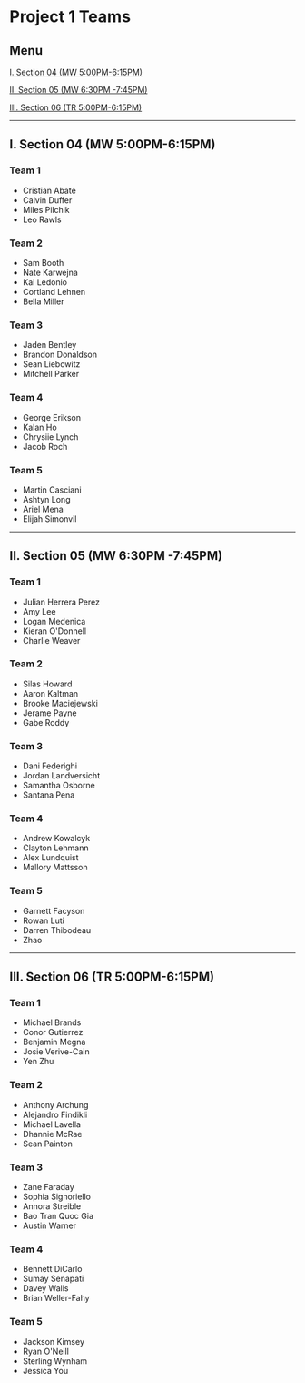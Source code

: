 # Project 1 Teams

## Menu

[I. Section 04 (MW 5:00PM-6:15PM)](#i-section-04-mw-500pm-615pm)

[II. Section 05 (MW 6:30PM -7:45PM)](#ii-section-05-mw-630pm--745pm)

[III. Section 06 (TR 5:00PM-6:15PM)](#iii-section-06-tr-500pm-615pm)

---

## I. Section 04 (MW 5:00PM-6:15PM)

### Team 1
- Cristian Abate
- Calvin Duffer
- Miles Pilchik
- Leo Rawls

### Team 2
- Sam Booth
- Nate Karwejna
- Kai Ledonio
- Cortland Lehnen
- Bella Miller

### Team 3
- Jaden Bentley
- Brandon Donaldson
- Sean Liebowitz
- Mitchell Parker

### Team 4
- George Erikson
- Kalan Ho
- Chrysiie Lynch
- Jacob Roch

### Team 5
- Martin Casciani
- Ashtyn Long
- Ariel Mena
- Elijah Simonvil

---

## II. Section 05 (MW 6:30PM -7:45PM)

### Team 1
- Julian Herrera Perez
- Amy Lee
- Logan Medenica
- Kieran O'Donnell
- Charlie Weaver

### Team 2
- Silas Howard
- Aaron Kaltman
- Brooke Maciejewski
- Jerame Payne
- Gabe Roddy

### Team 3
- Dani Federighi
- Jordan Landversicht
- Samantha Osborne
- Santana Pena

### Team 4
- Andrew Kowalcyk
- Clayton Lehmann
- Alex Lundquist
- Mallory Mattsson

### Team 5
- Garnett Facyson
- Rowan Luti
- Darren Thibodeau
- Zhao

---

## III. Section 06 (TR 5:00PM-6:15PM)

### Team 1
- Michael Brands
- Conor Gutierrez
- Benjamin Megna
- Josie Verive-Cain
- Yen Zhu

### Team 2
- Anthony Archung
- Alejandro Findikli
- Michael Lavella
- Dhannie McRae
- Sean Painton

### Team 3
- Zane Faraday
- Sophia Signoriello
- Annora Streible
- Bao Tran Quoc Gia
- Austin Warner

### Team 4
- Bennett DiCarlo
- Sumay Senapati
- Davey Walls
- Brian Weller-Fahy

### Team 5
- Jackson Kimsey
- Ryan O'Neill
- Sterling Wynham
- Jessica You
